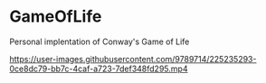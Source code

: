 # GameOfLife
Personal implentation of Conway's Game of Life

https://user-images.githubusercontent.com/9789714/225235293-0ce8dc79-bb7c-4caf-a723-7def348fd295.mp4




